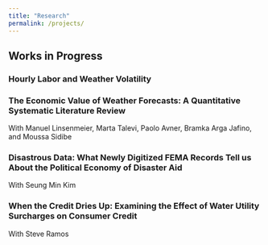 ```yaml
---
title: "Research"
permalink: /projects/
---
```


## Works in Progress

### Hourly Labor and Weather Volatility

### The Economic Value of Weather Forecasts: A Quantitative Systematic Literature Review
With Manuel Linsenmeier, Marta Talevi, Paolo Avner, Bramka Arga Jafino, and Moussa Sidibe

### Disastrous Data: What Newly Digitized FEMA Records Tell us About the Political Economy of Disaster Aid
With Seung Min Kim

### When the Credit Dries Up: Examining the Effect of Water Utility Surcharges on Consumer Credit
With Steve Ramos
